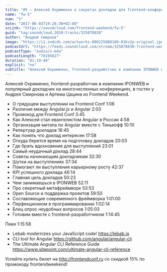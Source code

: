 ```yaml
---
title: "#5 – Алексей Охрименко о секретах докладов для frontend-конференций"
name: "fw-5"
num: "5"
date: "2017-06-03T19:26:30+02:00"
scLink: "https://soundcloud.com/frontend-weekend/fw-5"
guid: "tag:soundcloud,2010:tracks/325878838"
author: "Андрей Смирнов"
image: "https://i1.sndcdn.com/artworks-000225988180-01bv2p-original.jpg"
podcastUrl: "https://feeds.soundcloud.com/stream/325878838-frontend-weekend-fw-5.m4a"
podcastType: "audio/x-m4a"
podcastLength: "70195027"
duration: "01:19:40"
explicit: "no"
subtitle: "Алексей Охрименко, frontend-разработчик в компании IPONWEB и популярный докладчик на многочисленных конференциях, в гостях у Андрея Смирнова и Артема Цацина из Frontend Weekend."
---
```

Алексей Охрименко, frontend-разработчик в компании IPONWEB и популярный докладчик на многочисленных конференциях, в гостях у Андрея Смирнова и Артема Цацина из Frontend Weekend.

- О грядущем выступлении на Frontend Conf 1:06
- Различия между Angular.js и Angular 2:03
- Промокод для Frontend Conf 3:45
- Как Алексей стал евангелистом Angular в России 4:58
- Организация митапа по Angular вместе с Тинькофф 10:10
- Репертуар докладов 16:45
- Как понять что доклад интересен 17:58
- Откуда берется время на подготовку докладов 20:03
- Где брать вдохновение для выступлений 23:01
- Самый неудачный доклад 28:44
- Советы начинающим докладчикам 32:30
- Шутки на выступлениях 37:34
- Помогают ли выступления карьерному росту 42:37
- KPI успешного доклада 46:14
- Главная цель докладов 50:23
- Чем занимаешься в IPONWEB 52:11
- Про секретный метафреймворк 53:53
- Open Source и поддержка проектов 59:50
- Составляющие современного фреймворка 1:01:00
- Перфекционизм в программировании 1:02:14
- Блиц опрос неудобных вопросов 1:05:03
- Готовим вместе с frontend-разработчиком 1:14:45

Пики 1:15:58
- Lebab modernizes your JavaScript code! https://lebab.io
- CLI tool for Angular https://github.com/angular/angular-cli
- The Ultimate Angular CLI Reference Guide https://www.sitepoint.com/ultimate-angular-cli-reference

Успейте купить билет на http://frontendconf.ru со скидкой 15% по промокоду frontendweekend!